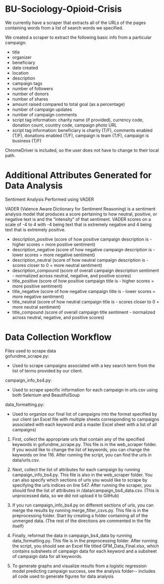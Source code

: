 # BU-Sociology-Opioid-Crisis

We currently have a scraper that extracts all of the URLs of the pages containing words from a list of search words we specified.

We created a scraper to extract the following basic info from a particular campaign:
- title
- organizer
- beneficiary
- date created
- location
- description
- campaign tags
- number of followers
- number of donors
- number of shares
- amount raised compared to total goal (as a percentage)
- number of campaign updates 
- number of campaign comments
- script tag information: charity name (if provided), currency code, donation count, country code, campaign photo URL
- script tag information: beneficiary is charity (T/F), comments enabled (T/F), donations enabled (T/F), campaign is team (T/F), campaign is business (T/F)

ChromeDriver is included, so the user does not have to change to their local path.

# Additional Attributes Generated for Data Analysis

Sentiment Analysis Performed using VADER

VADER (Valence Aware Dictionary for Sentiment Reasoning) is a sentiment analysis model that produces a score pertaining to how neutral, positive, or negative text is and the “intensity” of that sentiment. VADER scores on a scale of -4 to 4 with -4 being text that is extremely negative and 4 being text that is extremely positive. 
- description_positive (score of how positive campaign description is - higher scores = more positive sentiment)
- description_negative (score of how negative campaign description is - lower scores = more negative sentiment)
- description_neutral (score of how neutral campaign description is - scores closer to 0 = more neutral sentiment)
- description_compound (score of overall campaign description sentiment - normalized across neutral, negative, and positive scores)
- title_positive (score of how positive campaign title is - higher scores = more positive sentiment)
- title_negative (score of how negative campaign title is - lower scores = more negative sentiment)
- title_neutral (score of how neutral campaign title is - scores closer to 0 = more neutral sentiment)
- title_compound (score of overall campaign title sentiment - normalized across neutral, negative, and positive scores)


# Data Collection Workflow

Files used to scrape data<br />
gofundme_scrape.py:
- Used to scrape campaigns associated with a key search term from the list of terms provided by our client.<br />

campaign_info_bs4.py:
- Used to scrape specific information for each campaign in urls.csv using both Selenium and BeautifulSoup<br />

data_formatting.py:
- Used to organize our final list of campaigns into the format specified by our client (an Excel file with multiple sheets corresponding to campaigns associated with each keyword and a master Excel sheet with a list of all campaigns)

1) First, collect the appropriate urls that contain any of the specified keywords in gofundme_scrape.py. This file is in the web_scraper folder. If you would like to change the list of keywords, you can change the keywords on line 116. After running the script, you can find the urls in data/urls.csv.

2) Next, collect the list of attributes for each campaign by running campaign_info_bs4.py. This file is also in the web_scraper folder. You can also specify which sections of urls you would like to scrape by specifying the urls indices on line 547. After running the scraper, you should find the list of attributes in /data/campaign_bs4_data.csv. (This is unprocessed data, so we did not upload it to GitHub)

3) If you run campaign_info_bs4.py on different sections of urls, you can merge the results by running merge_filter_csvs.py. This file is in the preprocessing folder. Start by creating a folder containing all of the unmerged data. (The rest of the directions are commented in the file itself)

4) Finally, reformat the data in campaign_bs4_data by running data_formatting.py. This file is in the preprocessing folder. After running the script, you should see an Excel file titled GFM_Data_Final.xlsx, which contains subsheets of campaign data for each keyword and a subsheet of campaign data for all keywords.

5) To generate graphs and visualize results from a logistic regression model predicting campaign success, see the analysis folder-- includes all code used to generate figures for data analysis



